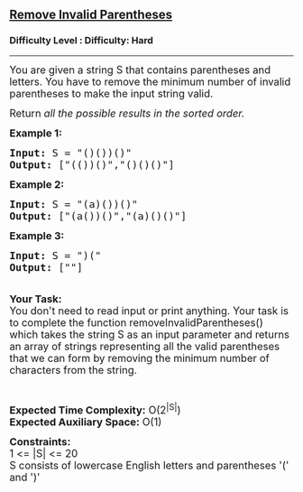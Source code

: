<h2><a href="https://www.geeksforgeeks.org/problems/remove-invalid-parentheses/1?page=1&difficulty=Hard&status=unsolved&sortBy=submissions">Remove Invalid Parentheses</a></h2><h3>Difficulty Level : Difficulty: Hard</h3><hr><div class="problems_problem_content__Xm_eO"><p><span style="font-size:18px">You are given a string S that&nbsp;contains parentheses and letters. You have to&nbsp;remove the minimum number of invalid parentheses to make the input string valid.</span></p>

<p><span style="font-size:18px">Return <em>all the possible results in the sorted order.</em></span></p>

<p><span style="font-size:18px"><strong>Example 1:</strong></span></p>

<pre><span style="font-size:18px"><strong>Input: </strong>S = "()())()"
<strong>Output: </strong>["(())()","()()()"]
</span></pre>

<p><span style="font-size:18px"><strong>Example 2:</strong></span></p>

<pre><span style="font-size:18px"><strong>Input: </strong>S = "(a)())()"
<strong>Output:</strong>&nbsp;["(a())()","(a)()()"]
</span></pre>

<p><span style="font-size:18px"><strong>Example 3:</strong></span></p>

<pre><span style="font-size:18px"><strong>Input: </strong>S = ")("
<strong>Output: </strong>[""]

</span></pre>

<p><span style="font-size:18px"><strong>Your Task:&nbsp;&nbsp;</strong><br>
You don't need to read input or print anything. Your task is to complete the function removeInvalidParentheses() which takes the string S as an input parameter&nbsp;and returns an array of strings representing all the valid parentheses that we can form by removing the minimum number of characters from the string.</span></p>

<p>&nbsp;</p>

<p><span style="font-size:18px"><strong>Expected Time Complexity:</strong> O(2<sup>|S|</sup>)<br>
<strong>Expected Auxiliary Space:</strong> O(1)</span></p>

<p><span style="font-size:18px"><strong>Constraints:</strong><br>
1 &lt;= |S| &lt;= 20<br>
S consists of lowercase English letters and parentheses '(' and ')'</span></p>
</div>